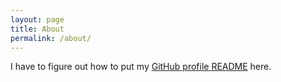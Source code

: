 ```yaml
---
layout: page
title: About
permalink: /about/
---
```


I have to figure out how to put my [GitHub profile README](https://github.com/mustafa-tariqk/mustafa-tariqk) here.
